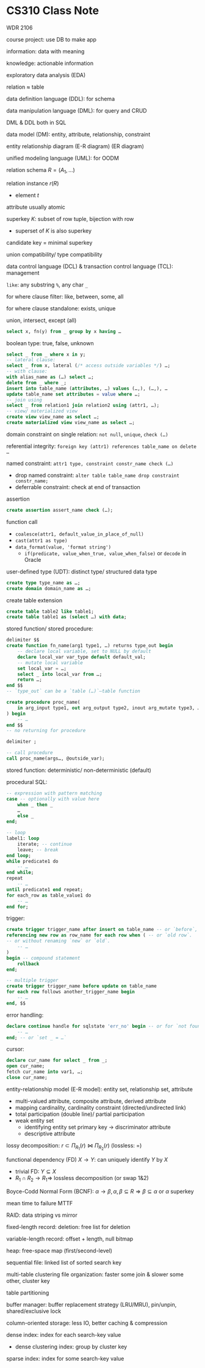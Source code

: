 # CS310 Class Note

WDR 2106

course project: use DB to make app

information: data with meaning

knowledge: actionable information

exploratory data analysis (EDA)

relation ≈ table

data definition language (DDL): for schema

data manipulation language (DML): for query and CRUD

DML & DDL both in SQL

data model (DM): entity, attribute, relationship, constraint

entity relationship diagram (E-R diagram) (ER diagram)

unified modeling language (UML): for OODM

relation schema $R=(A_1,…)$

relation instance $r(R)$

- element $t$

attribute usually atomic

superkey $K$: subset of row tuple, bijection with row

- superset of $K$ is also superkey

candidate key = minimal superkey

union compatibility/ type compatibility

data control language (DCL) & transaction control language (TCL): management

`like`: any substring `%`, any char `_`

for where clause filter: like, between, some, all

for where clause standalone: exists, unique

union, intersect, except (all)

```sql
select x, fn(y) from _ group by x having …
```

boolean type: true, false, unknown

```sql
select _ from _ where x in y;
-- lateral clause:
select _ from x, lateral (/* access outside variables */) …;
-- with clause:
with alias_name as (…) select …;
delete from _ where _;
insert into table_name (attributes, …) values (…,), (…,), …
update table_name set attributes = value where …;
-- join using
select _ from relation1 join relation2 using (attr1, …);
-- view/ materialized view
create view view_name as select …;
create materialized view view_name as select …;
```

domain constraint on single relation: `not null`, `unique`, `check (…)`

referential integrity: `foreign key (attr1) references table_name on delete …`

named constraint: `attr1 type, constraint constr_name check (…)`

- drop named constraint: `alter table table_name drop constraint constr_name;`
- deferrable constraint: check at end of transaction

assertion

```sql
create assertion assert_name check (…);
```

function call

- `coalesce(attr1, default_value_in_place_of_null)`
- `cast(attr1 as type)`
- `data_format(value, 'format string')`
    - `if(predicate, value_when_true, value_when_false)` or `decode` in Oracle

user-defined type (UDT): distinct type/ structured data type

```sql
create type type_name as …;
create domain domain_name as …;
```

create table extension

```sql
create table table2 like table1;
create table table1 as (select …) with data;
```

stored function/ stored procedure:

```sql
delimiter $$
create function fn_name(arg1 type1, …) returns type_out begin
    -- declare local variable, set to NULL by default
    declare local_var var_type default default_val;
    -- mutate local variable
    set local_var = …;
    select _ into local_var from …;
    return …;
end $$
-- `type_out` can be a `table (…)`—table function

create procedure proc_name(
    in arg_input type1, out arg_output type2, inout arg_mutate type3, …
) begin
    -- …
end $$
-- no returning for procedure

delimiter ;

-- call procedure
call proc_name(args…, @outside_var);
```

stored function: deterministic/ non-deterministic (default)

procedural SQL:

```sql
-- expression with pattern matching
case -- optionally with value here
    when _ then _
    …
    else _
end;

-- loop
label1: loop
    iterate; -- continue
    leave; -- break
end loop;
while predicate1 do
    -- …
end while;
repeat
    -- …
until predicate1 end repeat;
for each_row as table_value1 do
    -- …
end for;
```

trigger:

```sql
create trigger trigger_name after insert on table_name -- or `before`, `delete`
referencing new row as row_name for each row when ( -- or `old row`.
-- or without renaming `new` or `old`.
    -- …
)
begin -- compound statement
    rollback
end;

-- multiple trigger
create trigger trigger_name before update on table_name
for each row follows another_trigger_name begin
    -- …
end, $$
```

error handling:

```sql
declare continue handle for sqlstate 'err_no' begin -- or for `not found`
    -- …
end; -- or `set _ = …`
```

cursor:

```sql
declare cur_name for select _ from _;
open cur_name;
fetch cur_name into var1, …;
close cur_name;
```

entity-relationship model (E-R model): entity set, relationship set, attribute

- multi-valued attribute, composite attribute, derived attribute
- mapping cardinality, cardinality constraint (directed/undirected link)
- total participation (double line)/ partial participation
- weak entity set
    - identifying entity set primary key → discriminator attribute
    - descriptive attribute

lossy decomposition: $r\subset\Pi_{R_1}(r)\bowtie\Pi_{R_2}(r)$ (lossless: $=$)

functional dependency (FD) $X → Y$: can uniquely identify $Y$ by $X$

- trivial FD: $Y\subseteq X$
- $R_1\cap R_2 → R_1 ⇒$ lossless decomposition (or swap 1&2)

Boyce-Codd Normal Form (BCNF):
$\alpha → \beta,\alpha,\beta\subseteq R ⇒ \beta\subseteq\alpha$ or
$\alpha$ superkey

mean time to failure MTTF

RAID: data striping vs mirror

fixed-length record: deletion: free list for deletion

variable-length record: offset + length, null bitmap

heap: free-space map (first/second-level)

sequential file: linked list of sorted search key

multi-table clustering file organization:
faster some join & slower some other, cluster key

table partitioning

buffer manager:
buffer replacement strategy (LRU/MRU), pin/unpin, shared/exclusive lock

column-oriented storage: less IO, better caching & compression

dense index: index for each search-key value

- dense clustering index: group by cluster key

sparse index: index for some search-key value
